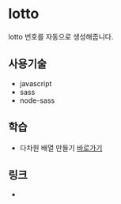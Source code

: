 # lotto
lotto 번호를 자동으로 생성해줍니다.

## 사용기술
* javascript
* sass
* node-sass

## 학습
* 다차원 배열 만들기 <a href="https://kim-geonsik.notion.site/bc870a0c62ff4283908a41a2b5cb23df">바로가기</a>

## 링크
* 

